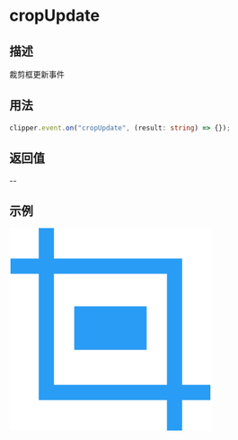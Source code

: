 # cropUpdate

<backTop />

## 描述

裁剪框更新事件

## 用法

```ts
clipper.event.on("cropUpdate", (result: string) => {});
```

## 返回值

--

## 示例

<img src='/public/logo.svg'/>
